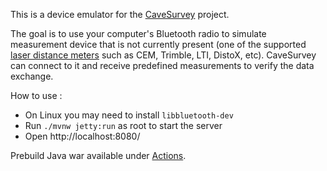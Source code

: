 
This is a device emulator for the [CaveSurvey](https://github.com/lz1asl/CaveSurvey) project.

The goal is to use your computer's Bluetooth radio to simulate measurement device that is not currently present (one of the supported [laser distance meters](https://github.com/lz1asl/CaveSurvey/wiki/Measurement-Devices) such as CEM, Trimble, LTI, DistoX, etc). CaveSurvey can connect to it and receive predefined measurements to verify the data exchange.

How to use :
 - On Linux you may need to install `libbluetooth-dev`
 - Run `./mvnw jetty:run` as root to start the server
 - Open http://localhost:8080/
 
Prebuild Java war available under [Actions](https://github.com/lz1asl/CaveSurveyBTEmulator/actions).
